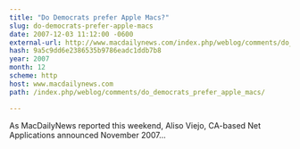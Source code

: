```yaml
---
title: "Do Democrats prefer Apple Macs?"
slug: do-democrats-prefer-apple-macs
date: 2007-12-03 11:12:00 -0600
external-url: http://www.macdailynews.com/index.php/weblog/comments/do_democrats_prefer_apple_macs/
hash: 9a5c9dd6e2386535b9786eadc1ddb7b8
year: 2007
month: 12
scheme: http
host: www.macdailynews.com
path: /index.php/weblog/comments/do_democrats_prefer_apple_macs/

---
```


As MacDailyNews reported this weekend, Aliso Viejo, CA-based Net Applications announced November 2007...
